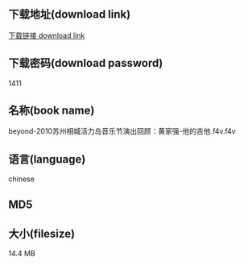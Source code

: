 ## 下载地址(download link)
[下载链接 download link](https://voluble-croquembouche-d321dc.netlify.app/?s=beyond-2010%E8%8B%8F%E5%B7%9E%E7%9B%B8%E5%9F%8E%E6%B4%BB%E5%8A%9B%E5%B2%9B%E9%9F%B3%E4%B9%90%E8%8A%82%E6%BC%94%E5%87%BA%E5%9B%9E%E9%A1%BE%EF%BC%9A%E9%BB%84%E5%AE%B6%E5%BC%BA-%E4%BB%96%E7%9A%84%E5%90%89%E4%BB%96.f4v)

## 下载密码(download password)
1411

## 名称(book name)
beyond-2010苏州相城活力岛音乐节演出回顾：黄家强-他的吉他.f4v.f4v

## 语言(language)
chinese

## MD5


## 大小(filesize)
14.4 MB

